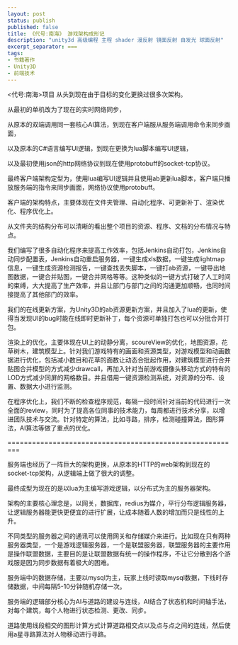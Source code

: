 ```yaml
---
layout: post
status: publish
published: false
title: 《代号:南海》 游戏架构成形记
description: "unity3d 高级编程 主程 shader 漫反射 镜面反射 自发光 球面反射"
excerpt_separator: ===
tags:
- 书籍著作
- Unity3D
- 前端技术
---
```


<代号:南海>项目
从头到现在由于目标的变化更换过很多次架构。

从最初的单机改为了现在的实时网络同步，

从原本的双端调用同一套核心AI算法，到现在客户端服从服务端调用命令来同步画面，

以及原本的C#语言编写UI逻辑，到现在更换为lua脚本编写UI逻辑，

以及最初使用json的http网络协议到现在使用protobuff的socket-tcp协议。

最终客户端架构定型为，使用lua编写UI逻辑并且使用ab更新lua脚本，客户端只播放服务端的指令来同步画面，网络协议使用protobuff。

客户端的架构特点，主要体现在文件夹管理、自动化程序、可更新补丁、渲染优化、程序优化上。

从文件夹的结构分布可以清晰的看出整个项目的资源、程序、文档的分布情况与特点。

我们编写了很多自动化程序来提高工作效率，包括Jenkins自动打包，Jenkins自动同步配置表，Jenkins自动重启服务器，一键生成xls数据，一键生成lightmap信息，一键生成资源检测报告，一键查找丢失脚本，一键打ab资源，一键导出地图数据，一键合并贴图，一键合并网格等等。这种类似的一键方式打破了人工时间的束缚，大大提高了生产效率，并且让部门与部门之间的沟通更加顺畅，也同时间接提高了其他部门的效率。

我们的在线更新方案，为Unity3D的ab资源更新方案，并且加入了lua的更新，使得当发现UI的bug时能在线即时更新补丁，每个资源可单独打包也可以分批合并打包。

渲染上的优化，主要体现在UI上的动静分离，scoureView的优化，地图资源，花草树木，建筑模型上。针对我们游戏特有的画面和资源类型，对游戏模型和动画数据进行优化，包括减小数目和花草的面数让动态合批起作用，对建筑模型进行合并贴图合并模型的方式减少drawcall，再加入针对当前游戏摄像头移动方式的特有的LOD方式减少同屏的网格数目。并且借用一键资源检测系统，对资源的分布、设置、数据大小进行监测。

在程序优化上，我们不断的检查程序规范，每隔一段时间针对当前的代码进行一次全面的review，同时为了提高各位同事的技术能力，每周都进行技术分享，以增进团队技术与交流。针对特定的算法，比如寻路，排序，检测碰撞算法，图形算法，AI算法等做了重点的优化。

=========================================================

服务端也经历了一阵巨大的架构更换，从原本的HTTP的web架构到现在的socket-tcp架构，从逻辑端上做了很大的调整。

最终成型为现在的是以lua为主编写游戏逻辑，以分布式为主的服务器架构。

架构的主要核心理念是，以网关，数据库，redius为媒介，平行分布逻辑服务器，让逻辑服务器能更快更便宜的进行扩展，让成本随着人数的增加而只是线性的上升。

不同类型的服务器之间的通讯可以使用网关和存储媒介来进行。比如现在只有两种服务器类型，一个是游戏逻辑服务器，一个是联盟服务器，联盟服务器的主要作用是操作联盟数据，主要目的是让联盟数据有统一的操作程序，不让它分散到各个游戏服是因为同步数据有着极大的困难。

服务端中的数据存储，主要以mysql为主，玩家上线时读取mysql数据，下线时存储数据，中间每隔5-10分钟随机存储一次。

服务端的逻辑部分核心为AI与道路的建设与连线，AI结合了状态机和时间轴手法，对每个建筑，每个人物进行状态检测、更改、同步。

道路使用线段相交的图形计算方式计算道路相交点以及点与点之间的连线，然后使用a星寻路算法对人物移动进行寻路。

